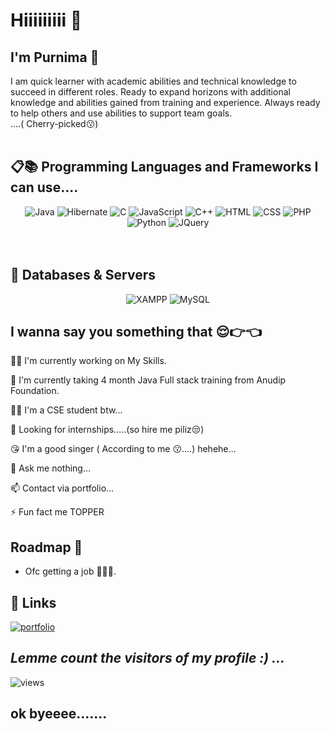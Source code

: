 
# Hiiiiiiiii 🙋



## I'm Purnima 👩


I am quick learner with academic abilities and technical knowledge to succeed in different roles. Ready to expand horizons with additional knowledge and abilities gained from training and experience. Always ready to help others and use abilities to support team goals.<br>
....( Cherry-picked😗)
<br>
<br>

## 📋📚 Programming Languages and Frameworks I can use....
<div align="center">
  <img alt="Java" src="https://img.shields.io/badge/java-%23ED8B00.svg?style=for-the-badge&logo=openjdk&logoColor=white"/>
  <img alt="Hibernate" src="https://user-images.githubusercontent.com/25181517/117207493-49665200-adf4-11eb-808e-a9c0fcc2a0a0.png"/>
  <img alt="C" src="https://img.shields.io/badge/c-%2300599C.svg?style=for-the-badge&logo=c&logoColor=white"/>
  <img alt="JavaScript" src="https://img.shields.io/badge/javascript-%23323330.svg?style=for-the-badge&logo=javascript&logoColor=%23F7DF1E"/>
  <img alt="C++" src="https://img.shields.io/badge/c++-%2300599C.svg?style=for-the-badge&logo=c%2B%2B&logoColor=white"/> 
  <img alt="HTML" src="https://img.shields.io/badge/html5-%23E34F26.svg?style=for-the-badge&logo=html5&logoColor=white"/>
  <img alt="CSS" src="https://img.shields.io/badge/css3-%231572B6.svg?style=for-the-badge&logo=css3&logoColor=white"/>
  <img alt="PHP" src="https://img.shields.io/badge/php-%23777BB4.svg?style=for-the-badge&logo=php&logoColor=white"/>
  <img alt="Python" src="https://img.shields.io/badge/python-%2314354C.svg?style=for-the-badge&logo=python&logoColor=white"/>
<!--   <img alt="React" src="https://img.shields.io/badge/react-%2320232a.svg?style=for-the-badge&logo=react&logoColor=%2361DAFB"/> -->
<!--   <img alt="Angular.js" src="https://img.shields.io/badge/angular.js-%23E23237.svg?style=for-the-badge&logo=angularjs&logoColor=white"/> -->
  <img alt="JQuery" src="https://img.shields.io/badge/jquery-%230769AD.svg?style=for-the-badge&logo=jquery&logoColor=white"/>
<!--   <img alt="Node.js" src="https://img.shields.io/badge/node.js-6DA55F?style=for-the-badge&logo=node.js&logoColor=white"/> -->
<!--   <img alt="Express.js" src="https://img.shields.io/badge/express.js-%23404d59.svg?style=for-the-badge&logo=express&logoColor=%2361DAFB"/> -->
</div>
<br>
<br>


## 💾 Databases & Servers 
<div align="center">
  <img alt="XAMPP" src="https://img.shields.io/badge/XAMPP-FB7A24.svg?style=for-the-badge&logo=XAMPP&logoColor=white"/>
  <img alt="MySQL" src="https://img.shields.io/badge/MySQL-4479A1.svg?style=for-the-badge&logo=MySQL&logoColor=white"/>
<!--   <img alt="MONGODB" src="https://img.shields.io/badge/MongoDB-47A248.svg?style=for-the-badge&logo=MongoDB&logoColor=white"/> -->
 </div> 


## I wanna say you something that 😌👉👈 
👩‍💻 I'm currently working on My Skills.

🧠 I'm currently taking 4 month Java Full stack training from Anudip Foundation.

👩‍🎓 I'm a CSE student btw...

🥺 Looking for internships.....(so hire me piliz😒)

😘 I'm a good singer ( According to me 😗....) hehehe...

💬 Ask me nothing...

📫 Contact via portfolio...

⚡️ Fun fact me TOPPER



## Roadmap 🚀

- Ofc getting a job 👩💼🙃.


## 🔗 Links
[![portfolio](https://img.shields.io/badge/my_portfolio-000?style=for-the-badge&logo=ko-fi&logoColor=white)](https://purnimamahato.github.io/)


## *Lemme count the visitors of my profile :) ...*

![views](https://visitor-badge.laobi.icu/badge?page_id=PurnimaMahato.PurnimaMahato.github.io)


## ok byeeee.......

